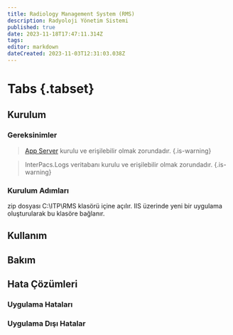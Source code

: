 ```yaml
---
title: Radiology Management System (RMS)
description: Radyoloji Yönetim Sistemi
published: true
date: 2023-11-18T17:47:11.314Z
tags: 
editor: markdown
dateCreated: 2023-11-03T12:31:03.038Z
---
```


# Tabs {.tabset}
## Kurulum
### Gereksinimler
> [App Server](/Uygulamalar/AppServer) kurulu ve erişilebilir olmak zorundadır.
{.is-warning}

> InterPacs.Logs veritabanı kurulu ve erişilebilir olmak zorundadır.
{.is-warning}


### Kurulum Adımları
zip dosyası C:\ITP\RMS klasörü içine açılır.
IIS üzerinde yeni bir uygulama oluşturularak bu klasöre bağlanır.

## Kullanım

## Bakım

## Hata Çözümleri

### Uygulama Hataları

### Uygulama Dışı Hatalar
